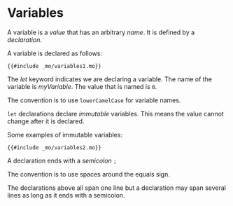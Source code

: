 # Variables

A variable is a *value* that has an arbitrary *name*. It is defined by a *declaration*.

A variable is declared as follows:

```motoko
{{#include _mo/variables1.mo}}
```

The *let* keyword indicates we are declaring a variable. The name of the variable is *myVariable*. The value that is named is `0`.

The convention is to use `lowerCamelCase` for variable names. 

`let` declarations declare *immutable* variables. This means the value cannot change after it is declared.

Some examples of immutable variables:

```motoko
{{#include _mo/variables2.mo}}
```

A declaration ends with a *semicolon* `;`

The convention is to use spaces around the equals sign. 

The declarations above all span one line but a declaration may span several lines as long as it ends with a semicolon.


